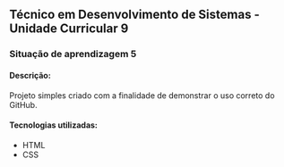 ## Técnico em Desenvolvimento de Sistemas - Unidade Curricular 9
### Situação de aprendizagem 5

#### Descrição:
Projeto simples criado com a finalidade de demonstrar o uso correto do GitHub.

#### Tecnologias utilizadas:
* HTML
* CSS
